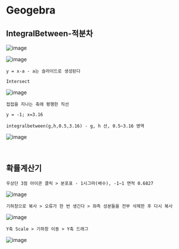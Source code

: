 Geogebra
==========

IntegralBetween-적분차
------------------

![image](https://user-images.githubusercontent.com/30430227/143801312-7e0121f0-a938-4e5a-904f-1f68f0d83a5a.png)

![image](https://user-images.githubusercontent.com/30430227/143801391-a6d03dbb-1b67-403d-9b7f-15d011e428e8.png)

`y = x-a - a는 슬라이드로 생성된다`

`Intersect`

![image](https://user-images.githubusercontent.com/30430227/143801484-813954cf-10c3-4f24-9596-6eb9a3b4156f.png)

`접접을 지나는 축에 평행한 직선`

`y = -1; x=3.16`

`integralbetween(g,h,0.5,3.16) - g, h 선, 0.5~3.16 영역`

![image](https://user-images.githubusercontent.com/30430227/143803145-2c6d7b76-de61-429c-9f95-0ee6a899ca0b.png)

<br>

확률계산기 
---------

`우상단 3점 아이콘 클릭 > 분포표 - 1시그마(배수), -1~1 면적 0.6827 `

![image](https://user-images.githubusercontent.com/30430227/143809297-776b1ea0-7266-4091-a916-3f091615d2eb.png)

`기하창으로 복사 > 오류가 한 번 생긴다 > 좌측 성분들을 전부 삭제한 후 다시 복사`

![image](https://user-images.githubusercontent.com/30430227/143809377-22aa7606-da98-40c6-aa34-a17c58df5765.png)

`Y축 Scale > 기하창 이동 > Y축 드래그`

![image](https://user-images.githubusercontent.com/30430227/143809514-39bdc658-afcd-4875-bffa-b86f9d788f14.png)

